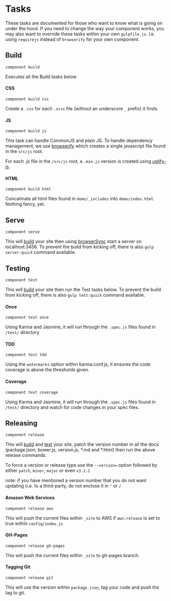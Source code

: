 # Tasks

These tasks are documented for those who want to know what is going on under the hood.  If you need to change the way your component works, you may also want to override these tasks within your own `gulpfile.js`. i.e. using `requirejs` instead of `browserify` for your own component.

## Build

`component build`

Executes all the Build tasks below

#### CSS

`component build css`

Create a `.css` for each `.scss` file (without an underscore `_` prefix) it finds.

#### JS

`component build js`

This task can handle CommonJS and plain JS.  To handle dependency management, we use [browserify](https://www.npmjs.com/package/browserify) which creates a single javascript file found in the `src/js` root.

For each .js file in the `/src/js` root, a `.min.js` version is created using [uglify-js](https://www.npmjs.com/package/uglify-js).

#### HTML

`component build html`

Concatinate all html files found in `demo/_includes` into `demo/index.html`.  Nothing fancy, yet.


## Serve

`component serve`

This will [build](#build) your site then using [browserSync](https://www.npmjs.com/package/browser-sync) start a server on localhost:3456.
To prevent the build from kicking off, there is also `gulp server:quick` command available.

## Testing

`component test`

This will [build](#build) your site then run the Test tasks below.
To prevent the build from kicking off, there is also `gulp test:quick` command available.


#### Once

`component test once`

Using Karma and Jasmine, it will run through the `.spec.js` files found in `/test/` directory

#### TDD

`component test tdd`

Using the `watermarks` option within karma.conf.js, it ensures the code coverage is above the thresholds given.

#### Coverage

`component test coverage`

Using Karma and Jasmine, it will run through the `.spec.js` files found in `/test/` directory and watch for code changes in your spec files.


## Releasing

`component release`

This will [build](#build) and [test](#test) your site, patch the version number in all the docs (package.json, bower.js, version.js, *.md and *.html) then run the above release commands.

To force a version or release type use the `--version=` option followed by either `patch`, `minor`, `major` or even `v3.2.1`

note: if you have mentioned a version number that you do not want updating (i.e. to a third-party, do not enclose it in `"` or `/`

#### Amazon Web Services

`component release aws`

This will push the current files within `_site` to AWS if `aws:release` is set to true within `config/index.js`

#### GH-Pages

`component release gh-pages`

This will push the current files within `_site` to gh-pages branch.

#### Tagging Git

`component release git`

This will use the version within `package.json`, tag your code and push the tag to git.
